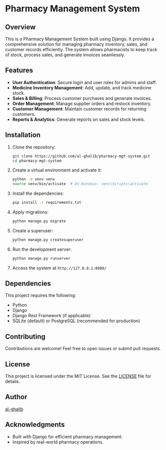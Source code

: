 # Pharmacy Management System

## Overview
This is a Pharmacy Management System built using Django. It provides a comprehensive solution for managing pharmacy inventory, sales, and customer records efficiently. The system allows pharmacists to keep track of stock, process sales, and generate invoices seamlessly.

## Features
- **User Authentication**: Secure login and user roles for admins and staff.
- **Medicine Inventory Management**: Add, update, and track medicine stock.
- **Sales & Billing**: Process customer purchases and generate invoices.
- **Order Management**: Manage supplier orders and restock inventory.
- **Customer Management**: Maintain customer records for returning customers.
- **Reports & Analytics**: Generate reports on sales and stock levels.

## Installation
1. Clone the repository:
   ```sh
   git clone https://github.com/al-ghalib/pharmacy-mgt-system.git
   cd pharmacy-mgt-system
   ```

2. Create a virtual environment and activate it:
   ```sh
   python -m venv venv
   source venv/bin/activate  # On Windows: venv\Scripts\activate
   ```

3. Install the dependencies:
   ```sh
   pip install -r requirements.txt
   ```

4. Apply migrations:
   ```sh
   python manage.py migrate
   ```

5. Create a superuser:
   ```sh
   python manage.py createsuperuser
   ```

6. Run the development server:
   ```sh
   python manage.py runserver
   ```

7. Access the system at `http://127.0.0.1:8000/`

## Dependencies
This project requires the following:
- Python
- Django
- Django Rest Framework (if applicable)
- SQLite (default) or PostgreSQL (recommended for production)

## Contributing
Contributions are welcome! Feel free to open issues or submit pull requests.

## License
This project is licensed under the MIT License. See the [LICENSE](LICENSE) file for details.

## Author
[al-ghalib](https://github.com/al-ghalib)

## Acknowledgments
- Built with Django for efficient pharmacy management.
- Inspired by real-world pharmacy operations.

